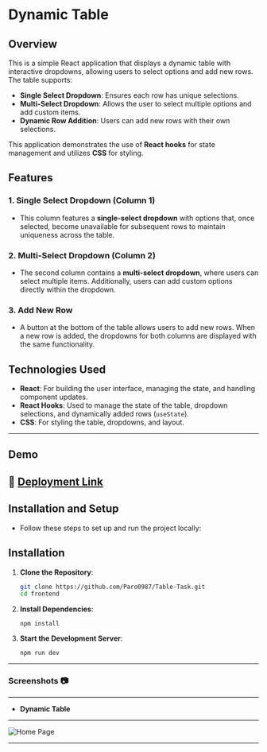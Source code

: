 # **Dynamic Table**

## Overview

This is a simple React application that displays a dynamic table with interactive dropdowns, allowing users to select options and add new rows. The table supports:

- **Single Select Dropdown**: Ensures each row has unique selections.
- **Multi-Select Dropdown**: Allows the user to select multiple options and add custom items.
- **Dynamic Row Addition**: Users can add new rows with their own selections.

This application demonstrates the use of **React hooks** for state management and utilizes **CSS** for styling.

## Features

### 1. **Single Select Dropdown (Column 1)**
   - This column features a **single-select dropdown** with options that, once selected, become unavailable for subsequent rows to maintain uniqueness across the table.

### 2. **Multi-Select Dropdown (Column 2)**
   - The second column contains a **multi-select dropdown**, where users can select multiple items. Additionally, users can add custom options directly within the dropdown.

### 3. **Add New Row**
   - A button at the bottom of the table allows users to add new rows. When a new row is added, the dropdowns for both columns are displayed with the same functionality.

## Technologies Used

- **React**: For building the user interface, managing the state, and handling component updates.
- **React Hooks**: Used to manage the state of the table, dropdown selections, and dynamically added rows (`useState`).
- **CSS**: For styling the table, dropdowns, and layout.
---

## **Demo**

🚀 [Deployment Link](https://vercel.com/paromita-mistris-projects/table-task/A6m3kuT2CdBQEKg6UtYvvvdPxdJB)
---

## Installation and Setup
- Follow these steps to set up and run the project locally:
## **Installation**

1. **Clone the Repository**:
   ```bash
   git clone https://github.com/Paro0987/Table-Task.git
   cd frontend
2. **Install Dependencies**:
   ```
   npm install
4. **Start the Development Server**:
   ```
   npm run dev

  ---
### Screenshots :camera:

---
- **Dynamic Table**
---
![Home Page](./Assets/Table.png)

---
